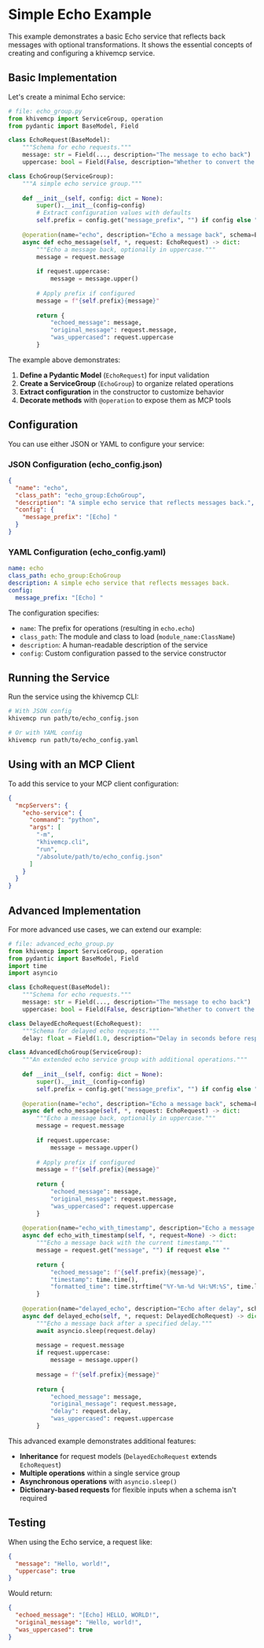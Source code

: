 # Simple Echo Example

This example demonstrates a basic Echo service that reflects back messages with
optional transformations. It shows the essential concepts of creating and
configuring a khivemcp service.

## Basic Implementation

Let's create a minimal Echo service:

```python
# file: echo_group.py
from khivemcp import ServiceGroup, operation
from pydantic import BaseModel, Field

class EchoRequest(BaseModel):
    """Schema for echo requests."""
    message: str = Field(..., description="The message to echo back")
    uppercase: bool = Field(False, description="Whether to convert the message to uppercase")

class EchoGroup(ServiceGroup):
    """A simple echo service group."""
    
    def __init__(self, config: dict = None):
        super().__init__(config=config)
        # Extract configuration values with defaults
        self.prefix = config.get("message_prefix", "") if config else ""
    
    @operation(name="echo", description="Echo a message back", schema=EchoRequest)
    async def echo_message(self, *, request: EchoRequest) -> dict:
        """Echo a message back, optionally in uppercase."""
        message = request.message
        
        if request.uppercase:
            message = message.upper()
            
        # Apply prefix if configured
        message = f"{self.prefix}{message}"
            
        return {
            "echoed_message": message,
            "original_message": request.message,
            "was_uppercased": request.uppercase
        }
```

The example above demonstrates:

1. **Define a Pydantic Model** (`EchoRequest`) for input validation
2. **Create a ServiceGroup** (`EchoGroup`) to organize related operations
3. **Extract configuration** in the constructor to customize behavior
4. **Decorate methods** with `@operation` to expose them as MCP tools

## Configuration

You can use either JSON or YAML to configure your service:

### JSON Configuration (echo_config.json)

```json
{
  "name": "echo",
  "class_path": "echo_group:EchoGroup",
  "description": "A simple echo service that reflects messages back.",
  "config": {
    "message_prefix": "[Echo] "
  }
}
```

### YAML Configuration (echo_config.yaml)

```yaml
name: echo
class_path: echo_group:EchoGroup
description: A simple echo service that reflects messages back.
config:
  message_prefix: "[Echo] "
```

The configuration specifies:

- `name`: The prefix for operations (resulting in `echo.echo`)
- `class_path`: The module and class to load (`module_name:ClassName`)
- `description`: A human-readable description of the service
- `config`: Custom configuration passed to the service constructor

## Running the Service

Run the service using the khivemcp CLI:

```bash
# With JSON config
khivemcp run path/to/echo_config.json

# Or with YAML config
khivemcp run path/to/echo_config.yaml
```

## Using with an MCP Client

To add this service to your MCP client configuration:

```json
{
  "mcpServers": {
    "echo-service": {
      "command": "python",
      "args": [
        "-m",
        "khivemcp.cli",
        "run",
        "/absolute/path/to/echo_config.json"
      ]
    }
  }
}
```

## Advanced Implementation

For more advanced use cases, we can extend our example:

```python
# file: advanced_echo_group.py
from khivemcp import ServiceGroup, operation
from pydantic import BaseModel, Field
import time
import asyncio

class EchoRequest(BaseModel):
    """Schema for echo requests."""
    message: str = Field(..., description="The message to echo back")
    uppercase: bool = Field(False, description="Whether to convert the message to uppercase")

class DelayedEchoRequest(EchoRequest):
    """Schema for delayed echo requests."""
    delay: float = Field(1.0, description="Delay in seconds before responding", ge=0, le=10)

class AdvancedEchoGroup(ServiceGroup):
    """An extended echo service group with additional operations."""
    
    def __init__(self, config: dict = None):
        super().__init__(config=config)
        self.prefix = config.get("message_prefix", "") if config else ""
    
    @operation(name="echo", description="Echo a message back", schema=EchoRequest)
    async def echo_message(self, *, request: EchoRequest) -> dict:
        """Echo a message back, optionally in uppercase."""
        message = request.message
        
        if request.uppercase:
            message = message.upper()
            
        # Apply prefix if configured
        message = f"{self.prefix}{message}"
            
        return {
            "echoed_message": message,
            "original_message": request.message,
            "was_uppercased": request.uppercase
        }
    
    @operation(name="echo_with_timestamp", description="Echo a message with timestamp")
    async def echo_with_timestamp(self, *, request=None) -> dict:
        """Echo a message back with the current timestamp."""
        message = request.get("message", "") if request else ""
        
        return {
            "echoed_message": f"{self.prefix}{message}",
            "timestamp": time.time(),
            "formatted_time": time.strftime("%Y-%m-%d %H:%M:%S", time.localtime())
        }
    
    @operation(name="delayed_echo", description="Echo after delay", schema=DelayedEchoRequest)
    async def delayed_echo(self, *, request: DelayedEchoRequest) -> dict:
        """Echo a message back after a specified delay."""
        await asyncio.sleep(request.delay)
        
        message = request.message
        if request.uppercase:
            message = message.upper()
            
        message = f"{self.prefix}{message}"
            
        return {
            "echoed_message": message,
            "original_message": request.message,
            "delay": request.delay,
            "was_uppercased": request.uppercase
        }
```

This advanced example demonstrates additional features:

- **Inheritance** for request models (`DelayedEchoRequest` extends
  `EchoRequest`)
- **Multiple operations** within a single service group
- **Asynchronous operations** with `asyncio.sleep()`
- **Dictionary-based requests** for flexible inputs when a schema isn't required

## Testing

When using the Echo service, a request like:

```json
{
  "message": "Hello, world!",
  "uppercase": true
}
```

Would return:

```json
{
  "echoed_message": "[Echo] HELLO, WORLD!",
  "original_message": "Hello, world!",
  "was_uppercased": true
}
```
